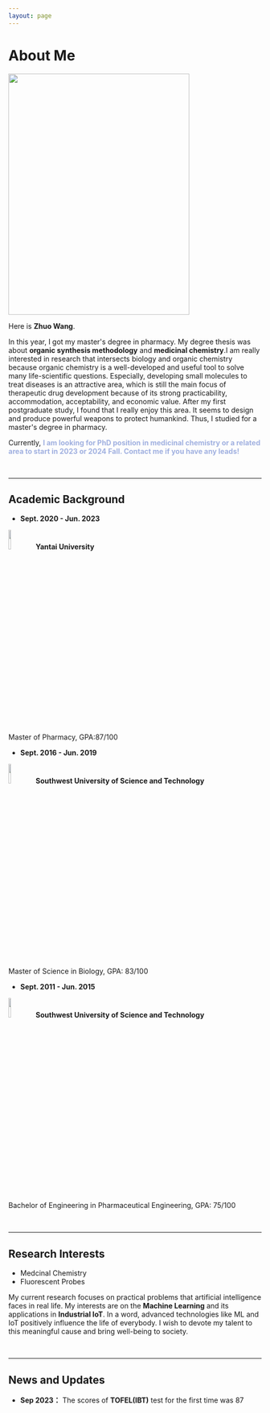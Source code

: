 ```yaml
---
layout: page
---
```


# About Me
<img src="https://jetw92.github.io/images/wz1(1).png" class="floatpic" width="360" height="480" />

<br>

Here is **Zhuo Wang**.

In this year, I got my master's degree in pharmacy. My degree thesis was about **organic synthesis methodology** and **medicinal chemistry**.I am really interested in research that intersects biology and organic chemistry because organic chemistry is a well-developed and useful tool to solve many life-scientific questions. Especially, developing small molecules to treat diseases is an attractive area, which is still the main focus of therapeutic drug development because of its strong practicability, accommodation, acceptability, and economic value. After my first postgraduate study, I found that I really enjoy this area. It seems to design and produce powerful weapons to protect humankind. Thus, I studied for a master's degree in pharmacy. 

Currently, **<font color='navyblue'> I am looking for PhD position in medicinal chemistry or a related area to start in 2023 or 2024 Fall. Contact me if you have any leads!</font>**

<br>

---

## Academic Background

- **Sept. 2020 - Jun. 2023** 

<img src="https://jetw92.github.io/images/YTU.jpg"  width="10%" />  **Yantai University** 



Master of  Pharmacy, GPA:87/100

- **Sept. 2016 - Jun. 2019**

<img src="https://jetw92.github.io/images/swust.png" width="10%" />  **Southwest University of Science and Technology** 



Master of Science in Biology, GPA: 83/100

- **Sept. 2011 - Jun. 2015** 

<img src="https://jetw92.github.io/images/swust.png" width="10%" />  **Southwest University of Science and Technology** 



Bachelor of Engineering in Pharmaceutical Engineering, GPA: 75/100

<br>

---

## Research Interests

- Medcinal Chemistry
- Fluorescent Probes

My current research focuses on practical problems that artificial intelligence faces in real life. My interests are on the **Machine Learning** and its applications in **Industrial IoT**. In a word, advanced technologies like ML and IoT positively influence the life of everybody.  I wish to devote my talent to this meaningful cause and bring well-being to society.

<br>

---

## News and Updates

- **Sep 2023：** The scores of **TOFEL(IBT)** test for the first time was 87
